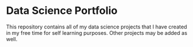 # Data Science Portfolio
This repository contains all of my data science projects that I have created in my free time for self learning purposes. Other projects may be added as well.
